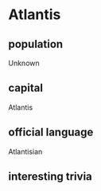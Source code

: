 # Atlantis

## population
Unknown

## capital
Atlantis

## official language
Atlantisian

## interesting trivia
